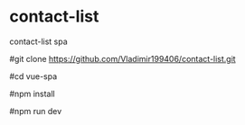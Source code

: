 # contact-list
contact-list spa

#git clone https://github.com/Vladimir199406/contact-list.git

#cd vue-spa

#npm install

#npm run dev
